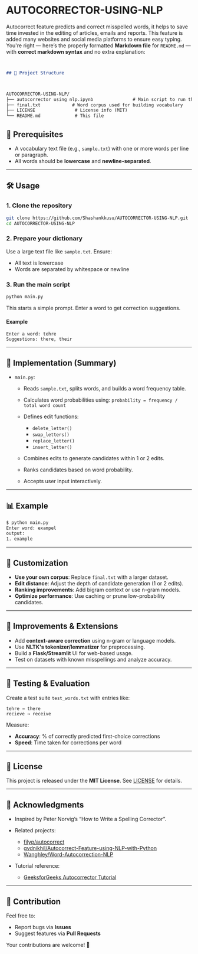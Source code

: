 # AUTOCORRECTOR-USING-NLP
Autocorrect feature predicts and correct misspelled words, it helps to save time invested in the editing of articles, emails and reports. This feature is added many websites and social media platforms to ensure easy typing.
You're right — here’s the properly formatted **Markdown file** for `README.md` — with **correct markdown syntax** and no extra explanation:

```markdown


## 📁 Project Structure



AUTOCORRECTOR-USING-NLP/
├── autocorrector using nlp.ipynb               # Main script to run the autocorrector
├── final.txt            # Word corpus used for building vocabulary
├── LICENSE               # License info (MIT)
└── README.md             # This file

````

## 📄 Prerequisites

- A vocabulary text file (e.g., `sample.txt`) with one or more words per line or paragraph.
- All words should be **lowercase** and **newline-separated**.

---

## 🛠️ Usage

### 1. Clone the repository

```bash
git clone https://github.com/Shashankkusu/AUTOCORRECTOR-USING-NLP.git
cd AUTOCORRECTOR-USING-NLP
````

### 2. Prepare your dictionary

Use a large text file like `sample.txt`. Ensure:

* All text is lowercase
* Words are separated by whitespace or newline

### 3. Run the main script

```bash
python main.py
```

This starts a simple prompt. Enter a word to get correction suggestions.

#### Example

```
Enter a word: tehre
Suggestions: there, their
```

---

## 🧱 Implementation (Summary)

* `main.py`:

  * Reads `sample.txt`, splits words, and builds a word frequency table.
  * Calculates word probabilities using:
    `probability = frequency / total word count`
  * Defines edit functions:

    * `delete_letter()`
    * `swap_letters()`
    * `replace_letter()`
    * `insert_letter()`
  * Combines edits to generate candidates within 1 or 2 edits.
  * Ranks candidates based on word probability.
  * Accepts user input interactively.

---

## 📊 Example

```bash
$ python main.py
Enter word: exampel
output:
1. example 
```

---

## 📝 Customization

* **Use your own corpus**: Replace `final.txt` with a larger dataset.
* **Edit distance**: Adjust the depth of candidate generation (1 or 2 edits).
* **Ranking improvements**: Add bigram context or use n-gram models.
* **Optimize performance**: Use caching or prune low-probability candidates.

---

## 🚀 Improvements & Extensions

* Add **context-aware correction** using n-gram or language models.
* Use **NLTK's tokenizer/lemmatizer** for preprocessing.
* Build a **Flask/Streamlit** UI for web-based usage.
* Test on datasets with known misspellings and analyze accuracy.

---

## 🧪 Testing & Evaluation

Create a test suite `test_words.txt` with entries like:

```
tehre → there
recieve → receive
```

Measure:

* **Accuracy**: % of correctly predicted first-choice corrections
* **Speed**: Time taken for corrections per word

---

## 📄 License

This project is released under the **MIT License**. See [LICENSE](LICENSE) for details.

---

## 🙌 Acknowledgments

* Inspired by Peter Norvig’s “How to Write a Spelling Corrector”.
* Related projects:

  * [filyp/autocorrect](https://github.com/filyp/autocorrect)
  * [gvdnikhil/Autocorrect-Feature-using-NLP-with-Python](https://github.com/gvdnikhil/Autocorrect-Feature-using-NLP-with-Python)
  * [Wanghley/Word-Autocorrection-NLP](https://github.com/Wanghley/Word-Autocorrection-NLP)
* Tutorial reference:

  * [GeeksforGeeks Autocorrector Tutorial](https://www.geeksforgeeks.org/autocorrector-feature-using-nlp-in-python/)

---

## 🤝 Contribution

Feel free to:

* Report bugs via **Issues**
* Suggest features via **Pull Requests**

Your contributions are welcome! 🚀

